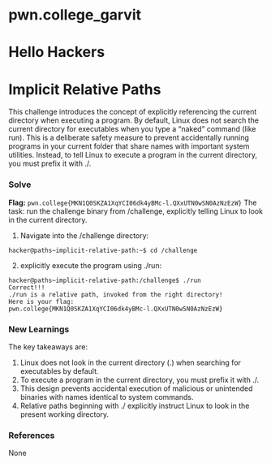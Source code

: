 # pwn.college_garvit
# Hello Hackers

# Implicit Relative Paths
This challenge introduces the concept of explicitly referencing the current directory when executing a program. By default, Linux does not search the current directory for executables when you type a “naked” command (like run). This is a deliberate safety measure to prevent accidentally running programs in your current folder that share names with important system utilities.
Instead, to tell Linux to execute a program in the current directory, you must prefix it with ./.

### Solve
**Flag:** `pwn.college{MKN1Q0SKZA1XqYCI06dk4yBMc-l.QXxUTN0wSN0AzNzEzW}`
The task: run the challenge binary from /challenge, explicitly telling Linux to look in the current directory.

1. Navigate into the /challenge directory:
```
hacker@paths~implicit-relative-path:~$ cd /challenge
```
2. explicitly execute the program using ./run:
```
hacker@paths~implicit-relative-path:/challenge$ ./run
Correct!!!
./run is a relative path, invoked from the right directory!
Here is your flag:
pwn.college{MKN1Q0SKZA1XqYCI06dk4yBMc-l.QXxUTN0wSN0AzNzEzW}
```
    
### New Learnings
The key takeaways are:

1. Linux does not look in the current directory (.) when searching for executables by default.
2. To execute a program in the current directory, you must prefix it with ./.
3. This design prevents accidental execution of malicious or unintended binaries with names identical to system commands.
4. Relative paths beginning with ./ explicitly instruct Linux to look in the present working directory.

### References 
None